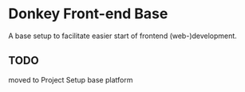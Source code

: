 # Donkey Front-end Base

A base setup to facilitate easier start of frontend (web-)development.

## TODO

moved to Project Setup base platform
